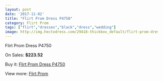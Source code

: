 ```yaml
---
layout: post
date: '2017-11-02'
title: "Flirt Prom Dress P4750"
category: Flirt Prom
tags: ["flirt","dresses","black","dress","wedding"]
image: http://img.hectodress.com/29418-thickbox_default/flirt-prom-dress-p4750.jpg
---
```

Flirt Prom Dress P4750

On Sales: **$223.52**
<a href="https://www.hectodress.com/flirt-prom/13652-flirt-prom-dress-p4750.html"><amp-img layout="responsive" width="600" height="600" src="//img.hectodress.com/29418-thickbox_default/flirt-prom-dress-p4750.jpg" alt="Flirt Prom Dress P4750 0" /></a>
<a href="https://www.hectodress.com/flirt-prom/13652-flirt-prom-dress-p4750.html"><amp-img layout="responsive" width="600" height="600" src="//img.hectodress.com/29420-thickbox_default/flirt-prom-dress-p4750.jpg" alt="Flirt Prom Dress P4750 1" /></a>
<a href="https://www.hectodress.com/flirt-prom/13652-flirt-prom-dress-p4750.html"><amp-img layout="responsive" width="600" height="600" src="//img.hectodress.com/29419-thickbox_default/flirt-prom-dress-p4750.jpg" alt="Flirt Prom Dress P4750 2" /></a>

Buy it: [Flirt Prom Dress P4750](https://www.hectodress.com/flirt-prom/13652-flirt-prom-dress-p4750.html "Flirt Prom Dress P4750")

View more: [Flirt Prom](https://www.hectodress.com/223-flirt-prom "Flirt Prom")